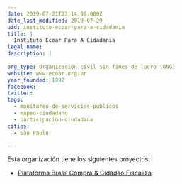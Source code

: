 ```yaml
---
date: 2019-07-21T23:14:06.000Z
date_last_modified: 2019-07-29
uid: instituto-ecoar-para-a-cidadania
title: |
  Instituto Ecoar Para A Cidadania
legal_name: 
description: |
  
org_type: Organización civil sin fines de lucro (ONG)
website: www.ecoar.org.br
year_founded: 1992
facebook: 
twitter: 
tags:
  - monitoreo-de-servicios-publicos
  - mapeo-ciudadano
  - participación-ciudadana
cities: 
  - São Paulo

---
```


Esta organización tiene los siguientes proyectos:

- [Plataforma Brasil Compra & Cidadão Fiscaliza](/proyectos/plataforma-brasil-compra-cidadão-fiscaliza)
